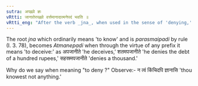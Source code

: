 ```yaml
---
sutra: अपह्नवे ज्ञः
vRtti: जानातेरपह्नवे वर्त्तमानादात्मनेपदं भवति ॥
vRtti_eng: "After the verb _jna_, when used in the sense of 'denying,' the _Atmanepada_ is employed."
---
```

The root _jna_ which ordinarily means 'to know' and is _parasmaipadi_ by rule (I. 3. 78), becomes _Atmanepadi_ when through the virtue of any prefix it means 'to deceive:' as अपजानीते 'he deceives,' शतमपजानीते 'he denies the debt of a hundred rupees,' सहस्रमपजानीते 'denies a thousand.'

Why do we say when meaning "to deny ?" Observe:- न त्वं किंचिदपि ज्ञानासि 'thou knowest not anything.'
